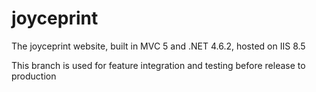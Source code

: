 # joyceprint

The joyceprint website, built in MVC 5 and .NET 4.6.2, hosted on IIS 8.5

This branch is used for feature integration and testing before release to production
